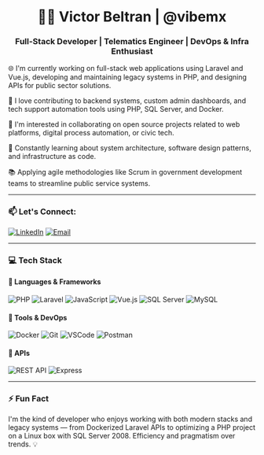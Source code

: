 <h1 align="center">👨‍💻 Victor Beltran | @vibemx</h1>
<h3 align="center">Full-Stack Developer | Telematics Engineer | DevOps & Infra Enthusiast</h3>

🌐 I'm currently working on full-stack web applications using Laravel and Vue.js, developing and maintaining legacy systems in PHP, and designing APIs for public sector solutions.

🔧 I love contributing to backend systems, custom admin dashboards, and tech support automation tools using PHP, SQL Server, and Docker.

🚀 I'm interested in collaborating on open source projects related to web platforms, digital process automation, or civic tech.

🧠 Constantly learning about system architecture, software design patterns, and infrastructure as code.

📚 Applying agile methodologies like Scrum in government development teams to streamline public service systems.

---

### 📫 Let's Connect:
[![LinkedIn](https://img.shields.io/badge/LinkedIn-blue?logo=linkedin&logoColor=white)]([https://linkedin.com/in/tuusuario](https://www.linkedin.com/in/vbeltanmx/))
[![Email](https://img.shields.io/badge/Email-red?logo=gmail&logoColor=white)](mailto:betarcode@gmail.com)

---

### 💻 Tech Stack

#### 🔷 Languages & Frameworks
![PHP](https://img.shields.io/badge/PHP-777BB4?logo=php&logoColor=white)
![Laravel](https://img.shields.io/badge/Laravel-FF2D20?logo=laravel&logoColor=white)
![JavaScript](https://img.shields.io/badge/JavaScript-F7DF1E?logo=javascript&logoColor=black)
![Vue.js](https://img.shields.io/badge/Vue.js-4FC08D?logo=vue.js&logoColor=white)
![SQL Server](https://img.shields.io/badge/SQL%20Server-CC2927?logo=microsoftsqlserver&logoColor=white)
![MySQL](https://img.shields.io/badge/MySQL-4479A1?logo=mysql&logoColor=white)

#### 🔧 Tools & DevOps
![Docker](https://img.shields.io/badge/Docker-2496ED?logo=docker&logoColor=white)
![Git](https://img.shields.io/badge/Git-F05032?logo=git&logoColor=white)
![VSCode](https://img.shields.io/badge/VS%20Code-007ACC?logo=visualstudiocode&logoColor=white)
![Postman](https://img.shields.io/badge/Postman-FF6C37?logo=postman&logoColor=white)
#### 📱 APIs
![REST API](https://img.shields.io/badge/REST%20API-005571?logo=api&logoColor=white)
![Express](https://img.shields.io/badge/Express-000000?logo=express&logoColor=white)

---

### ⚡ Fun Fact
I'm the kind of developer who enjoys working with both modern stacks and legacy systems — from Dockerized Laravel APIs to optimizing a PHP project on a Linux box with SQL Server 2008. Efficiency and pragmatism over trends. 💡
